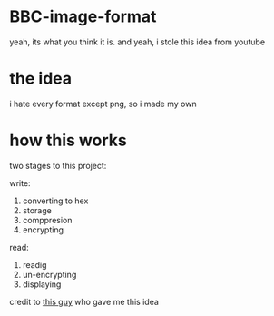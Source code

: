 # BBC-image-format
yeah, its what you think it is. and yeah, i stole this idea from youtube
# the idea
i hate every format except png, so i made my own
# how this works
two stages to this project:

  write:
  1. converting to hex
  2. storage
  3. comppresion
  4. encrypting

  read:
  1. readig
  2. un-encrypting
  3. displaying

credit to [this guy](https://www.youtube.com/watch?v=48B8FPmMT0g) who gave me this idea
